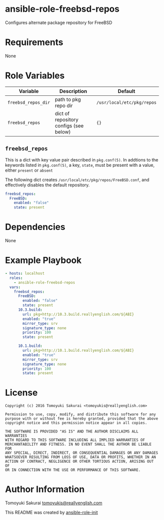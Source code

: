 # ansible-role-freebsd-repos

Configures alternate package repository for FreeBSD

# Requirements

None

# Role Variables

| Variable | Description | Default |
|----------|-------------|---------|
| `freebsd_repos_dir` | path to pkg repo dir | `/usr/local/etc/pkg/repos` |
| `freebsd_repos` | dict of repository configs (see below) | `{}` |

## `freebsd_repos`

This is a dict with key value pair described in `pkg.conf(5)`. In addtions to
the keywords listed in `pkg.conf(5)`, a key, `state`, must be present with a
value, either `present` or `absent`

The following dict creates `/usr/local/etc/pkg/repos/FreeBSD.conf`, and
effectively disables the default repository.

```yaml
freebsd_repos:
  FreeBSD:
    enabled: "false"
    state: present
```

# Dependencies

None

# Example Playbook

```yaml
- hosts: localhost
  roles:
    - ansible-role-freebsd-repos
  vars:
    freebsd_repos:
      FreeBSD:
        enabled: "false"
        state: present
      10.3.build:
        url: pkg+http://10.3.build.reallyenglish.com/${ABI}
        enabled: "true"
        mirror_type: srv
        signature_type: none
        priority: 100
        state: present

      10.1.build:
        url: pkg+http://10.1.build.reallyenglish.com/${ABI}
        enabled: "true"
        mirror_type: srv
        signature_type: none
        priority: 100
        state: present
```

# License

```
Copyright (c) 2016 Tomoyuki Sakurai <tomoyukis@reallyenglish.com>

Permission to use, copy, modify, and distribute this software for any
purpose with or without fee is hereby granted, provided that the above
copyright notice and this permission notice appear in all copies.

THE SOFTWARE IS PROVIDED "AS IS" AND THE AUTHOR DISCLAIMS ALL WARRANTIES
WITH REGARD TO THIS SOFTWARE INCLUDING ALL IMPLIED WARRANTIES OF
MERCHANTABILITY AND FITNESS. IN NO EVENT SHALL THE AUTHOR BE LIABLE FOR
ANY SPECIAL, DIRECT, INDIRECT, OR CONSEQUENTIAL DAMAGES OR ANY DAMAGES
WHATSOEVER RESULTING FROM LOSS OF USE, DATA OR PROFITS, WHETHER IN AN
ACTION OF CONTRACT, NEGLIGENCE OR OTHER TORTIOUS ACTION, ARISING OUT OF
OR IN CONNECTION WITH THE USE OR PERFORMANCE OF THIS SOFTWARE.
```

# Author Information

Tomoyuki Sakurai <tomoyukis@reallyenglish.com>

This README was created by [ansible-role-init](https://gist.github.com/trombik/d01e280f02c78618429e334d8e4995c0)
